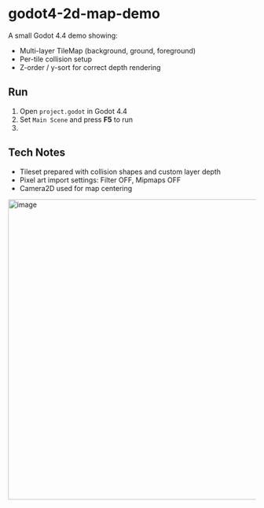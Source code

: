 # godot4-2d-map-demo
A small Godot 4.4 demo showing:
- Multi-layer TileMap (background, ground, foreground)
- Per-tile collision setup
- Z-order / y-sort for correct depth rendering

## Run
1. Open `project.godot` in Godot 4.4
2. Set `Main Scene` and press **F5** to run
3.

## Tech Notes
- Tileset prepared with collision shapes and custom layer depth
- Pixel art import settings: Filter OFF, Mipmaps OFF
- Camera2D used for map centering

<img width="1114" height="611" alt="image" src="https://github.com/user-attachments/assets/99e3f57f-f6e0-403a-ac6e-0a8751d0c8e1" />

